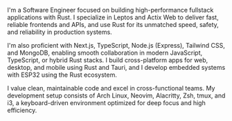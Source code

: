 I'm a Software Engineer focused on building high-performance fullstack applications with Rust. I specialize in Leptos and Actix Web to deliver fast, reliable frontends and APIs, and use Rust for its unmatched speed, safety, and reliability in production systems.

I'm also proficient with Next.js, TypeScript, Node.js (Express), Tailwind CSS, and MongoDB, enabling smooth collaboration in modern JavaScript, TypeScript, or hybrid Rust stacks. I build cross-platform apps for web, desktop, and mobile using Rust and Tauri, and I develop embedded systems with ESP32 using the Rust ecosystem.

I value clean, maintainable code and excel in cross-functional teams. My development setup consists of Arch Linux, Neovim, Alacritty, Zsh, tmux, and i3, a keyboard-driven environment optimized for deep focus and high efficiency.
